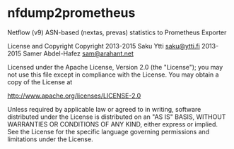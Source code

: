 # nfdump2prometheus
Netflow (v9) ASN-based (nextas, prevas) statistics to Prometheus Exporter



License and Copyright
Copyright 2013-2015 Saku Ytti saku@ytti.fi 2013-2015 Samer Abdel-Hafez sam@arahant.net

Licensed under the Apache License, Version 2.0 (the "License"); you may not use this file except in compliance with the License. You may obtain a copy of the License at

http://www.apache.org/licenses/LICENSE-2.0

Unless required by applicable law or agreed to in writing, software distributed under the License is distributed on an "AS IS" BASIS, WITHOUT WARRANTIES OR CONDITIONS OF ANY KIND, either express or implied. See the License for the specific language governing permissions and limitations under the License.

